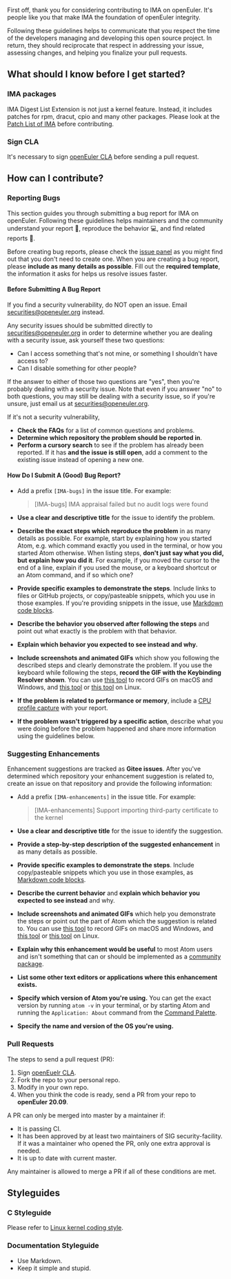 First off, thank you for considering contributing to IMA on openEuler. It's people like you that make IMA the foundation of openEuler integrity.

Following these guidelines helps to communicate that you respect the time of the developers managing and developing this open source project. In return, they should reciprocate that respect in addressing your issue, assessing changes, and helping you finalize your pull requests.

## What should I know before I get started?

### IMA packages

IMA Digest List Extension is not just a kernel feature. Instead, it includes patches for rpm, dracut, cpio and many other packages. Please look at the [Patch List of IMA](https://gitee.com/openeuler/security-facility/tree/master/ima/src/README.md) before contributing.

### Sign CLA

It's necessary to sign [openEuler CLA](https://clasign.osinfra.cn/sign/Z2l0ZWUlMkZvcGVuZXVsZXI=) before sending a pull request.

## How can I contribute?

### Reporting Bugs

This section guides you through submitting a bug report for IMA on openEuler. Following these guidelines helps maintainers and the community understand your report 📝, reproduce the behavior 💻, and find related reports 🔎.

Before creating bug reports, please check the [issue panel](https://gitee.com/openeuler/security-facility/issues) as you might find out that you don't need to create one. When you are creating a bug report, please **include as many details as possible**. Fill out the **required template**, the information it asks for helps us resolve issues faster.

#### Before Submitting A Bug Report

If you find a security vulnerability, do NOT open an issue. Email [securities@openeuler.org](mailto:securities@openeuler.org) instead.

Any security issues should be submitted directly to [securities@openeuler.org](mailto:securities@openeuler.org) in order to determine whether you are dealing with a security issue, ask yourself these two questions:

- Can I access something that's not mine, or something I shouldn't have access to?
- Can I disable something for other people?

If the answer to either of those two questions are "yes", then you're probably dealing with a security issue. Note that even if you answer "no" to both questions, you may still be dealing with a security issue, so if you're unsure, just email us at [securities@openeuler.org](mailto:securities@openeuler.org).

If it's not a security vulnerability, 

- **Check the FAQs** for a list of common questions and problems.
- **Determine which repository the problem should be reported in**.
- **Perform a cursory search** to see if the problem has already been reported. If it has **and the issue is still open**, add a comment to the existing issue instead of opening a new one.

#### How Do I Submit A (Good) Bug Report?

- Add a prefix `[IMA-bugs]` in the issue title. For example:

  > [IMA-bugs] IMA appraisal failed but no audit logs were found

- **Use a clear and descriptive title** for the issue to identify the problem.

- **Describe the exact steps which reproduce the problem** in as many details as possible. For example, start by explaining how you started Atom, e.g. which command exactly you used in the terminal, or how you started Atom otherwise. When listing steps, **don't just say what you did, but explain how you did it**. For example, if you moved the cursor to the end of a line, explain if you used the mouse, or a keyboard shortcut or an Atom command, and if so which one?

- **Provide specific examples to demonstrate the steps**. Include links to files or GitHub projects, or copy/pasteable snippets, which you use in those examples. If you're providing snippets in the issue, use [Markdown code blocks](https://help.github.com/articles/markdown-basics/#multiple-lines).

- **Describe the behavior you observed after following the steps** and point out what exactly is the problem with that behavior.

- **Explain which behavior you expected to see instead and why.**

- **Include screenshots and animated GIFs** which show you following the described steps and clearly demonstrate the problem. If you use the keyboard while following the steps, **record the GIF with the Keybinding Resolver shown**. You can use [this tool](https://www.cockos.com/licecap/) to record GIFs on macOS and Windows, and [this tool](https://github.com/colinkeenan/silentcast) or [this tool](https://github.com/GNOME/byzanz) on Linux.

- **If the problem is related to performance or memory**, include a [CPU profile capture](https://flight-manual.atom.io/hacking-atom/sections/debugging/#diagnose-runtime-performance) with your report.

- **If the problem wasn't triggered by a specific action**, describe what you were doing before the problem happened and share more information using the guidelines below.

### Suggesting Enhancements

Enhancement suggestions are tracked as **Gitee issues**. After you've determined which repository your enhancement suggestion is related to, create an issue on that repository and provide the following information:

- Add a prefix `[IMA-enhancements]` in the issue title. For example:

  > [IMA-enhancements] Support importing third-party certificate to the kernel

- **Use a clear and descriptive title** for the issue to identify the suggestion.

- **Provide a step-by-step description of the suggested enhancement** in as many details as possible.

- **Provide specific examples to demonstrate the steps**. Include copy/pasteable snippets which you use in those examples, as [Markdown code blocks](https://help.github.com/articles/markdown-basics/#multiple-lines).

- **Describe the current behavior** and **explain which behavior you expected to see instead** and why.

- **Include screenshots and animated GIFs** which help you demonstrate the steps or point out the part of Atom which the suggestion is related to. You can use [this tool](https://www.cockos.com/licecap/) to record GIFs on macOS and Windows, and [this tool](https://github.com/colinkeenan/silentcast) or [this tool](https://github.com/GNOME/byzanz) on Linux.

- **Explain why this enhancement would be useful** to most Atom users and isn't something that can or should be implemented as a [community package](https://github.com/atom/atom/blob/master/CONTRIBUTING.md#atom-and-packages).

- **List some other text editors or applications where this enhancement exists.**

- **Specify which version of Atom you're using.** You can get the exact version by running `atom -v` in your terminal, or by starting Atom and running the `Application: About` command from the [Command Palette](https://github.com/atom/command-palette).

- **Specify the name and version of the OS you're using.**

### Pull Requests

The steps to send a pull request (PR):

1. Sign [openEuelr CLA](https://clasign.osinfra.cn/sign/Z2l0ZWUlMkZvcGVuZXVsZXI=).
2. Fork the repo to your personal repo.
3. Modify in your own repo.
4. When you think the code is ready, send a PR from your repo to **openEuler 20.09**.

A PR can only be merged into master by a maintainer if:

* It is passing CI.
* It has been approved by at least two maintainers of SIG security-facility. If it was a maintainer who opened the PR, only one extra approval is needed.
* It is up to date with current master.

Any maintainer is allowed to merge a PR if all of these conditions are met.

## Styleguides

### C Styleguide

Please refer to [Linux kernel coding style](https://www.kernel.org/doc/html/v4.10/process/coding-style.html).

### Documentation Styleguide

* Use Markdown.
* Keep it simple and stupid.

